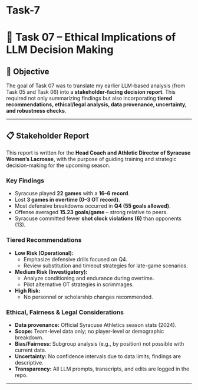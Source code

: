 # Task-7
# 🧠 Task 07 – Ethical Implications of LLM Decision Making

## 🎯 Objective
The goal of Task 07 was to translate my earlier LLM-based analysis (from Task 05 and Task 06) into a **stakeholder-facing decision report**. This required not only summarizing findings but also incorporating **tiered recommendations, ethical/legal analysis, data provenance, uncertainty, and robustness checks**.

---

## 📋 Stakeholder Report
This report is written for the **Head Coach and Athletic Director of Syracuse Women’s Lacrosse**, with the purpose of guiding training and strategic decision-making for the upcoming season.

### Key Findings
- Syracuse played **22 games** with a **16–6 record**.
- Lost **3 games in overtime (0–3 OT record)**.
- Most defensive breakdowns occurred in **Q4 (55 goals allowed)**.
- Offense averaged **15.23 goals/game** – strong relative to peers.
- Syracuse committed fewer **shot clock violations (6)** than opponents (13).

### Tiered Recommendations
- **Low Risk (Operational):**
  - Emphasize defensive drills focused on Q4.
  - Review substitution and timeout strategies for late-game scenarios.
- **Medium Risk (Investigatory):**
  - Analyze conditioning and endurance during overtime.
  - Pilot alternative OT strategies in scrimmages.
- **High Risk:**
  - No personnel or scholarship changes recommended.

### Ethical, Fairness & Legal Considerations
- **Data provenance:** Official Syracuse Athletics season stats (2024).  
- **Scope:** Team-level data only; no player-level or demographic breakdown.  
- **Bias/Fairness:** Subgroup analysis (e.g., by position) not possible with current data.  
- **Uncertainty:** No confidence intervals due to data limits; findings are descriptive.  
- **Transparency:** All LLM prompts, transcripts, and edits are logged in the repo.  

---


